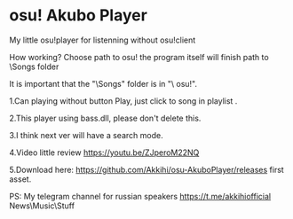 # osu! Akubo Player
My little osu!player for listenning without osu!client


How working? Choose path to osu! the program itself will finish path to \Songs folder


It is important that the "\Songs" folder is in "\ osu!\".


1.Can playing without button Play, just click to song in playlist .


2.This player using bass.dll, please don't delete this.



3.I think next ver will have a search mode.

4.Video little review https://youtu.be/ZJperoM22NQ

5.Download here: https://github.com/Akkihi/osu-AkuboPlayer/releases first asset.

PS: My telegram channel for russian speakers https://t.me/akkihiofficial News\Music\Stuff
